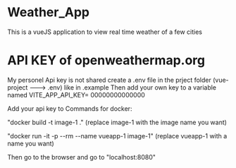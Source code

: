 # Weather_App
This is a vueJS application to view real time weather of a few cities

<h1> API KEY of openweathermap.org </h1>
My personel Api key is not shared 
create a .env file in the prject folder (vue-project  ---> .env) like in .example
Then add your own key to a variable named 
VITE_APP_API_KEY= 00000000000000
<!-- replace 00000000000000 with api key  -->

Add your api key to
Commands for docker:

"docker build -t image-1 ."
(replace image-1 with the image name you want)

"docker run -it -p --rm --name vueapp-1 image-1"
(replace vueapp-1 with a name you want)

Then go to the browser and go to "localhost:8080" 

